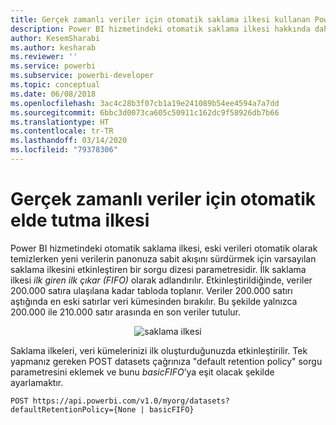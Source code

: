 ```yaml
---
title: Gerçek zamanlı veriler için otomatik saklama ilkesi kullanan Power BI API'leri
description: Power BI hizmetindeki otomatik saklama ilkesi hakkında daha fazla bilgi edinin
author: KesemSharabi
ms.author: kesharab
ms.reviewer: ''
ms.service: powerbi
ms.subservice: powerbi-developer
ms.topic: conceptual
ms.date: 06/08/2018
ms.openlocfilehash: 3ac4c28b3f07cb1a19e241089b54ee4594a7a7dd
ms.sourcegitcommit: 6bbc3d0073ca605c50911c162dc9f58926db7b66
ms.translationtype: HT
ms.contentlocale: tr-TR
ms.lasthandoff: 03/14/2020
ms.locfileid: "79378306"
---
```

# <a name="automatic-retention-policy-for-real-time-data"></a>Gerçek zamanlı veriler için otomatik elde tutma ilkesi

Power BI hizmetindeki otomatik saklama ilkesi, eski verileri otomatik olarak temizlerken yeni verilerin panonuza sabit akışını sürdürmek için varsayılan saklama ilkesini etkinleştiren bir sorgu dizesi parametresidir. İlk saklama ilkesi *ilk giren ilk çıkar (FIFO)* olarak adlandırılır. Etkinleştirildiğinde, veriler 200.000 satıra ulaşılana kadar tabloda toplanır. Veriler 200.000 satırı aştığında en eski satırlar veri kümesinden bırakılır. Bu şekilde yalnızca 200.000 ile 210.000 satır arasında en son veriler tutulur.  
  
<center>

![saklama ilkesi](media/api-Automatic-retention-policy-for-real-time-data/retention-policy.png) 

</center>

Saklama ilkeleri, veri kümelerinizi ilk oluşturduğunuzda etkinleştirilir. Tek yapmanız gereken POST datasets çağrınıza "default retention policy" sorgu parametresini eklemek ve bunu *basicFIFO*’ya eşit olacak şekilde ayarlamaktır.  
  
    POST https://api.powerbi.com/v1.0/myorg/datasets?defaultRetentionPolicy={None | basicFIFO}